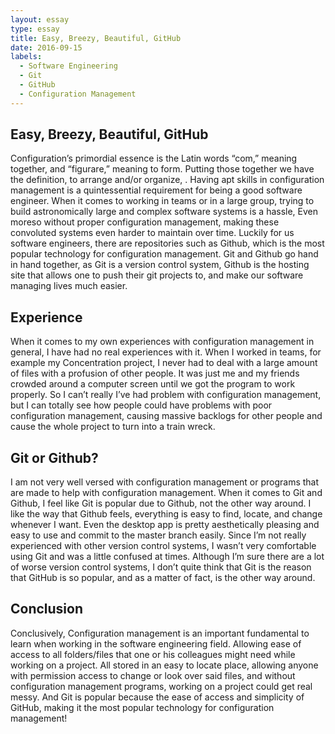 ```yaml
---
layout: essay
type: essay
title: Easy, Breezy, Beautiful, GitHub
date: 2016-09-15
labels:
  - Software Engineering
  - Git
  - GitHub
  - Configuration Management
---
```

## Easy, Breezy, Beautiful, GitHub

Configuration’s primordial essence is the Latin words “com,” meaning together, and “figurare,” meaning to form. Putting those together we have the definition, to arrange and/or organize, . Having apt skills in configuration management is a quintessential requirement for being a good software engineer. When it comes to working in teams or in a large group, trying to build astronomically large and complex software systems is a hassle, Even moreso without proper configuration management, making these convoluted systems even harder to maintain over time. Luckily for us software engineers, there are repositories such as Github, which is the most popular technology for configuration management. Git and Github go hand in hand together, as Git is a version control system, Github is the hosting site that allows one to push their git projects to, and make our software managing lives much easier. 

## Experience

When it comes to my own experiences with configuration management in general, I have had no real experiences with it. When I worked in teams, for example my Concentration project, I never had to deal with a large amount of files with a profusion of other people. It was just me and my friends crowded around a computer screen until we got the program to work properly. So I can’t really I’ve had problem with configuration management, but I can totally see how people could have problems with poor configuration management, causing massive backlogs for other people and cause the whole project to turn into a train wreck. 

## Git or Github?

I am not very well versed with configuration management or programs that are made to help with configuration management. When it comes to Git and Github, I feel like Git is popular due to Github, not the other way around. I like the way that Github feels, everything is easy to find, locate, and change whenever I want. Even the desktop app is pretty aesthetically pleasing and easy to use and commit to the master branch easily. Since I’m not really experienced with other version control systems, I wasn’t very comfortable using Git and was a little confused at times. Although I’m sure there are a lot of worse version control systems, I don’t quite think that Git is the reason that GitHub is so popular, and as a matter of fact, is the other way around.

## Conclusion

Conclusively, Configuration management is an important fundamental to learn when working in the software engineering field. Allowing ease of access to all folders/files that one or his colleagues might need while working on a project. All stored in an easy to locate place, allowing anyone with permission access to change or look over said files, and without configuration management programs, working on a project could get real messy. And Git is popular because the ease of access and simplicity of GitHub, making it the most popular technology for configuration management!

